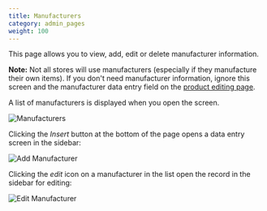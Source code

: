 ```yaml
---
title: Manufacturers
category: admin_pages
weight: 100
---
```


This page allows you to view, add, edit or delete manufacturer information.

**Note:** Not all stores will use manufacturers (especially if they manufacture their own items).  If you don't need manufacturer information, ignore this screen and the manufacturer data entry field on the [product editing page](/user/products/product_edit/). 

A list of manufacturers is displayed when you open the screen. 

![Manufacturers](/images/manufacturers.png)

Clicking the *Insert* button at the bottom of the page opens a data entry screen in the sidebar: 

![Add Manufacturer](/images/add_manufacturer.png)

Clicking the *edit* icon on a manufacturer in the list open the record in the sidebar for editing: 

![Edit Manufacturer](/images/edit_manufacturer.png)

